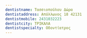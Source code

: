 ```yaml
---
dentistname: Τασσιοπούλου Δώρα
dentistaddress: Απόλλωνος 18 42131
dentistmobile: 2431032223
dentistcity: ΤΡΙΚΑΛΑ
dentistspecialty: Οδοντίατρος
---
```

